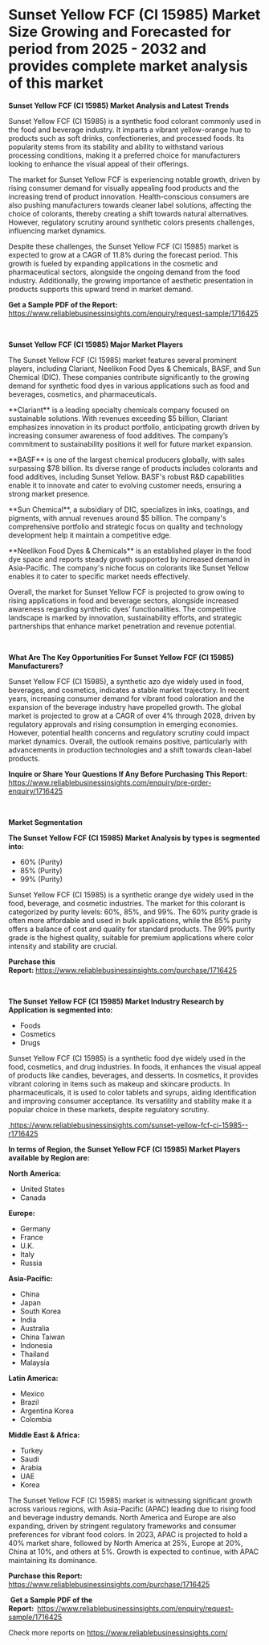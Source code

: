 <p><h1>Sunset Yellow FCF (CI 15985) Market Size Growing and Forecasted for period from 2025 - 2032 and provides complete market analysis of this market</h1></p><p><strong>Sunset Yellow FCF (CI 15985) Market Analysis and Latest Trends</strong></p>
<p><p>Sunset Yellow FCF (CI 15985) is a synthetic food colorant commonly used in the food and beverage industry. It imparts a vibrant yellow-orange hue to products such as soft drinks, confectioneries, and processed foods. Its popularity stems from its stability and ability to withstand various processing conditions, making it a preferred choice for manufacturers looking to enhance the visual appeal of their offerings.</p><p>The market for Sunset Yellow FCF is experiencing notable growth, driven by rising consumer demand for visually appealing food products and the increasing trend of product innovation. Health-conscious consumers are also pushing manufacturers towards cleaner label solutions, affecting the choice of colorants, thereby creating a shift towards natural alternatives. However, regulatory scrutiny around synthetic colors presents challenges, influencing market dynamics.</p><p>Despite these challenges, the Sunset Yellow FCF (CI 15985) market is expected to grow at a CAGR of 11.8% during the forecast period. This growth is fueled by expanding applications in the cosmetic and pharmaceutical sectors, alongside the ongoing demand from the food industry. Additionally, the growing importance of aesthetic presentation in products supports this upward trend in market demand.</p></p>
<p><strong>Get a Sample PDF of the Report:&nbsp;</strong> <a href="https://www.reliablebusinessinsights.com/enquiry/request-sample/1716425?utm_campaign=2789&utm_medium=2&utm_source=Github&utm_content=ia&utm_term=28032025&utm_id=sunset-yellow-fcf-ci-15985">https://www.reliablebusinessinsights.com/enquiry/request-sample/1716425</a></p>
<p>&nbsp;</p>
<p><strong>Sunset Yellow FCF (CI 15985) Major Market Players</strong></p>
<p><p>The Sunset Yellow FCF (CI 15985) market features several prominent players, including Clariant, Neelikon Food Dyes & Chemicals, BASF, and Sun Chemical (DIC). These companies contribute significantly to the growing demand for synthetic food dyes in various applications such as food and beverages, cosmetics, and pharmaceuticals.</p><p>**Clariant** is a leading specialty chemicals company focused on sustainable solutions. With revenues exceeding $5 billion, Clariant emphasizes innovation in its product portfolio, anticipating growth driven by increasing consumer awareness of food additives. The company’s commitment to sustainability positions it well for future market expansion.</p><p>**BASF** is one of the largest chemical producers globally, with sales surpassing $78 billion. Its diverse range of products includes colorants and food additives, including Sunset Yellow. BASF's robust R&D capabilities enable it to innovate and cater to evolving customer needs, ensuring a strong market presence.</p><p>**Sun Chemical**, a subsidiary of DIC, specializes in inks, coatings, and pigments, with annual revenues around $5 billion. The company's comprehensive portfolio and strategic focus on quality and technology development help it maintain a competitive edge.</p><p>**Neelikon Food Dyes & Chemicals** is an established player in the food dye space and reports steady growth supported by increased demand in Asia-Pacific. The company's niche focus on colorants like Sunset Yellow enables it to cater to specific market needs effectively.</p><p>Overall, the market for Sunset Yellow FCF is projected to grow owing to rising applications in food and beverage sectors, alongside increased awareness regarding synthetic dyes’ functionalities. The competitive landscape is marked by innovation, sustainability efforts, and strategic partnerships that enhance market penetration and revenue potential.</p></p>
<p>&nbsp;</p>
<p><strong>What Are The Key Opportunities For Sunset Yellow FCF (CI 15985) Manufacturers?</strong></p>
<p><p>Sunset Yellow FCF (CI 15985), a synthetic azo dye widely used in food, beverages, and cosmetics, indicates a stable market trajectory. In recent years, increasing consumer demand for vibrant food coloration and the expansion of the beverage industry have propelled growth. The global market is projected to grow at a CAGR of over 4% through 2028, driven by regulatory approvals and rising consumption in emerging economies. However, potential health concerns and regulatory scrutiny could impact market dynamics. Overall, the outlook remains positive, particularly with advancements in production technologies and a shift towards clean-label products.</p></p>
<p><strong>Inquire or Share Your Questions If Any Before Purchasing This Report:</strong> <a href="https://www.reliablebusinessinsights.com/enquiry/pre-order-enquiry/1716425?utm_campaign=2789&utm_medium=2&utm_source=Github&utm_content=ia&utm_term=28032025&utm_id=sunset-yellow-fcf-ci-15985">https://www.reliablebusinessinsights.com/enquiry/pre-order-enquiry/1716425</a></p>
<p>&nbsp;</p>
<p><strong>Market Segmentation</strong></p>
<p><strong>The Sunset Yellow FCF (CI 15985) Market Analysis by types is segmented into:</strong></p>
<p><ul><li>60% (Purity)</li><li>85% (Purity)</li><li>99% (Purity)</li></ul></p>
<p><p>Sunset Yellow FCF (CI 15985) is a synthetic orange dye widely used in the food, beverage, and cosmetic industries. The market for this colorant is categorized by purity levels: 60%, 85%, and 99%. The 60% purity grade is often more affordable and used in bulk applications, while the 85% purity offers a balance of cost and quality for standard products. The 99% purity grade is the highest quality, suitable for premium applications where color intensity and stability are crucial.</p></p>
<p><strong>Purchase this Report:&nbsp;</strong><a href="https://www.reliablebusinessinsights.com/purchase/1716425?utm_campaign=2789&utm_medium=2&utm_source=Github&utm_content=ia&utm_term=28032025&utm_id=sunset-yellow-fcf-ci-15985">https://www.reliablebusinessinsights.com/purchase/1716425</a></p>
<p>&nbsp;</p>
<p><strong>The Sunset Yellow FCF (CI 15985) Market Industry Research by Application is segmented into:</strong></p>
<p><ul><li>Foods</li><li>Cosmetics</li><li>Drugs</li></ul></p>
<p><p>Sunset Yellow FCF (CI 15985) is a synthetic food dye widely used in the food, cosmetics, and drug industries. In foods, it enhances the visual appeal of products like candies, beverages, and desserts. In cosmetics, it provides vibrant coloring in items such as makeup and skincare products. In pharmaceuticals, it is used to color tablets and syrups, aiding identification and improving consumer acceptance. Its versatility and stability make it a popular choice in these markets, despite regulatory scrutiny.</p></p>
<p><a href="https://www.reliablebusinessinsights.com/sunset-yellow-fcf-ci-15985--r1716425?utm_campaign=2789&utm_medium=2&utm_source=Github&utm_content=ia&utm_term=28032025&utm_id=sunset-yellow-fcf-ci-15985">&nbsp;https://www.reliablebusinessinsights.com/sunset-yellow-fcf-ci-15985--r1716425</a></p>
<p><strong>In terms of Region, the Sunset Yellow FCF (CI 15985) Market Players available by Region are:</strong></p>
<p>
    <p> <strong> North America: </strong>
        <ul>
            <li>United States</li>
            <li>Canada</li>
        </ul>
        </p> 
    <p> <strong> Europe: </strong>
        <ul>
            <li>Germany</li>
            <li>France</li>
            <li>U.K.</li>
            <li>Italy</li>
            <li>Russia</li>
        </ul>
        </p> 
    <p> <strong> Asia-Pacific: </strong>
        <ul>
            <li>China</li>
            <li>Japan</li>
            <li>South Korea</li>
            <li>India</li>
            <li>Australia</li>
            <li>China Taiwan</li>
            <li>Indonesia</li>
            <li>Thailand</li>
            <li>Malaysia</li>
        </ul>
        </p> 
    <p> <strong> Latin America: </strong>
        <ul>
            <li>Mexico</li>
            <li>Brazil</li>
            <li>Argentina Korea</li>
            <li>Colombia</li>
        </ul>
        </p> 
    <p> <strong> Middle East & Africa: </strong>
        <ul>
            <li>Turkey</li>
            <li>Saudi</li>
            <li>Arabia</li>
            <li>UAE</li>
            <li>Korea</li>
        </ul>
    </p>
    </p>
<p><p>The Sunset Yellow FCF (CI 15985) market is witnessing significant growth across various regions, with Asia-Pacific (APAC) leading due to rising food and beverage industry demands. North America and Europe are also expanding, driven by stringent regulatory frameworks and consumer preferences for vibrant food colors. In 2023, APAC is projected to hold a 40% market share, followed by North America at 25%, Europe at 20%, China at 10%, and others at 5%. Growth is expected to continue, with APAC maintaining its dominance.</p></p>
<p><strong>Purchase this Report: </strong><a href="https://www.reliablebusinessinsights.com/purchase/1716425?utm_campaign=2789&utm_medium=2&utm_source=Github&utm_content=ia&utm_term=28032025&utm_id=sunset-yellow-fcf-ci-15985">https://www.reliablebusinessinsights.com/purchase/1716425</a></p>
<p>&nbsp;<strong>Get a Sample PDF of the Report:&nbsp;&nbsp;</strong><a href="https://www.reliablebusinessinsights.com/enquiry/request-sample/1716425?utm_campaign=2789&utm_medium=2&utm_source=Github&utm_content=ia&utm_term=28032025&utm_id=sunset-yellow-fcf-ci-15985">https://www.reliablebusinessinsights.com/enquiry/request-sample/1716425</a></p>
<p><strong></strong></p>
<p>Check more reports on <a href="https://www.reliablebusinessinsights.com/?utm_campaign=2789&utm_medium=2&utm_source=Github&utm_content=ia&utm_term=28032025&utm_id=sunset-yellow-fcf-ci-15985">https://www.reliablebusinessinsights.com/</a></p>